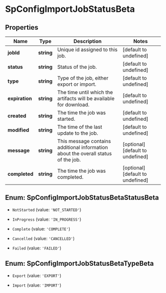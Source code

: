# SpConfigImportJobStatusBeta

## Properties

Name | Type | Description | Notes
------------ | ------------- | ------------- | -------------
**jobId** | **string** | Unique id assigned to this job. | [default to undefined]
**status** | **string** | Status of the job. | [default to undefined]
**type** | **string** | Type of the job, either export or import. | [default to undefined]
**expiration** | **string** | The time until which the artifacts will be available for download. | [default to undefined]
**created** | **string** | The time the job was started. | [default to undefined]
**modified** | **string** | The time of the last update to the job. | [default to undefined]
**message** | **string** | This message contains additional information about the overall status of the job. | [optional] [default to undefined]
**completed** | **string** | The time the job was completed. | [optional] [default to undefined]



## Enum: SpConfigImportJobStatusBetaStatusBeta


* `NotStarted` (value: `'NOT_STARTED'`)

* `InProgress` (value: `'IN_PROGRESS'`)

* `Complete` (value: `'COMPLETE'`)

* `Cancelled` (value: `'CANCELLED'`)

* `Failed` (value: `'FAILED'`)





## Enum: SpConfigImportJobStatusBetaTypeBeta


* `Export` (value: `'EXPORT'`)

* `Import` (value: `'IMPORT'`)




